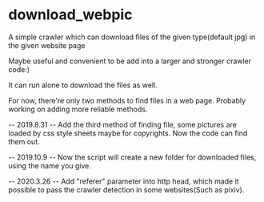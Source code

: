 # download_webpic
A simple crawler which can download files of the given type(default jpg) in the given website page

Maybe useful and convenient to be add into a larger and stronger crawler code:)

It can run alone to download the files as well.

For now, there're only two methods to find files in a web page. Probably working on adding more reliable methods.

-- 2019.8.31 --
Add the third method of finding file, some pictures are loaded by css style sheets maybe for copyrights. Now the code can find them out.

-- 2019.10.9 --
Now the script will create a new folder for downloaded files, using the name you give.

-- 2020.3.26 --
Add "referer" parameter into http head, which made it possible to pass the crawler detection in some websites(Such as pixiv).
